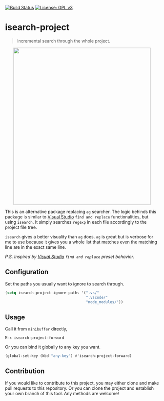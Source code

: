 [![Build Status](https://travis-ci.com/jcs090218/isearch-project.svg?branch=master)](https://travis-ci.com/jcs090218/isearch-project)
[![License: GPL v3](https://img.shields.io/badge/License-GPL%20v3-blue.svg)](https://www.gnu.org/licenses/gpl-3.0)


# isearch-project
> Incremental search through the whole project.

<p align="center">
  <img src="./screenshot/isearch-project-demo.gif" width="450" height="513"/>
</p>

This is an alternative package replacing `ag` searcher. The 
logic behinds this package is similar to 
[Visual Studio](https://visualstudio.microsoft.com/)
`find and replace` functionalities, but using `isearch`. 
It simply searches `regexp` in each file accordingly to the 
project file tree.

`isearch` gives a better visuality than `ag` does. `ag` is 
great but is verbose for me to use because it gives you a 
whole list that matches even the matching line are in the 
exact same line.

*P.S. Inspired by [Visual Studio](https://visualstudio.microsoft.com/) `find and replace` preset behavior.*


## Configuration
Set the paths you usually want to ignore to search through.
```el
(setq isearch-project-ignore-paths '(".vs/"
                                     ".vscode/"
                                     "node_modules/"))
```


## Usage
Call it from `minibuffer` directly, 
```
M-x isearch-project-forward
```
Or you can bind it globally to any key you want.
```el
(global-set-key (kbd "any-key") #'isearch-project-forward)
```


## Contribution
If you would like to contribute to this project, you may either
clone and make pull requests to this repository. Or you can
clone the project and establish your own branch of this tool.
Any methods are welcome!
